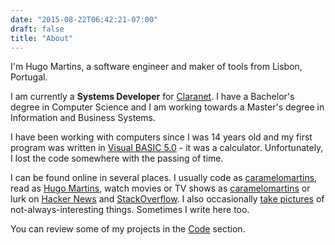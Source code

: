 ```yaml
---
date: "2015-08-22T06:42:21-07:00"
draft: false
title: "About"
---
```

I'm Hugo Martins, a software engineer and maker of tools from Lisbon, Portugal.

I am currently a **Systems Developer** for [Claranet](http://www.claranet.co.uk/). I have a Bachelor's degree in Computer Science and I am working towards a Master's degree in Information and Business Systems.

I have been working with computers since I was 14 years old and my first program was written in [Visual BASIC 5.0](https://en.wikipedia.org/wiki/Visual_Basic) - it was a calculator. Unfortunately, I lost the code somewhere with the passing of time.

I can be found online in several places. I usually code as [caramelomartins](https://github.com/caramelomartins), read as [Hugo Martins](https://www.goodreads.com/user/show/7832126-hugo-martins), watch movies or TV shows as [caramelomartins](https://trakt.tv/users/caramelomartins) or lurk on [Hacker News](https://news.ycombinator.com/user?id=caramelomartins) and [StackOverflow](https://stackoverflow.com/users/6461671). I also occasionally [take pictures](https://www.instagram.com/caramelo.martins/) of not-always-interesting things. Sometimes I write here too.

You can review some of my projects in the [Code](/code) section.
